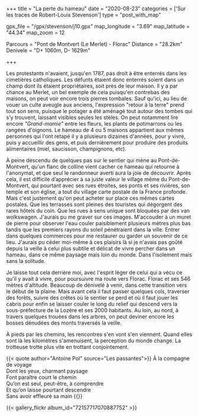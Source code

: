 +++
title = "La perte du hameau"
date = "2020-08-23"
categories = ['Sur les traces de Robert-Louis Stevenson']
type = "post_with_map"

gpx_file = "/gpx/stevenson/j10.gpx"
map_longitude = "3.69"
map_latitude = "44.34"
map_zoom = 12

Parcours = "Pont de Montvert (Le Merlet) - Florac"
Distance = "28.2km"
Denivele = "D+ 1060m, D- 1629m"

+++

Les protestants n'avaient, jusqu'en 1787, pas droit à être enterrés dans les cimetières catholiques. Les défunts étaient donc enterrés soient dans un champ dont ils étaient propriétaires, soit près de leur maison. Il y a par chance au Merlet, un bel exemple de cela puisqu'en contrebas des maisons, on peut voir encore trois pierres tombales. Sauf qu'ici, au lieu de vouer un culte aveugle aux anciens, l'expression "retour à la terre" prend tout son sens, puisque le potager a été aménagé tout autour des tombes qui s'y trouvent, laissant visibles seules les stèles. On peut notamment lire encore _"Grand-mamie"_ entre les fleurs, les plants de potimarrons ou les rangées d'oignons. 
Le hameau de 4 ou 5 maisons appartient aux mêmes personnes qui l'ont retapé il y a plusieurs dizaines d'années, pour y vivre, puis y accueillir des gens, et puis dernièrement pour produire des produits alimentaires (miel, saucisson, champignons, etc).

À peine descendu de quelques pas sur le sentier qui mène au Pont-de-Montvert, qu'un flanc de colline vient cacher ce hameau qui retourne à l'anonymat, et que seul le randonneur averti aura la joie de découvrir. Après cela, il est difficile d’apprécier à sa juste valeur le village même du Pont-de-Montvert, qui pourtant avec ses rues étroites, ses ponts et ses rivières, son temple et son église, a tout du village carte postale de la France profonde. Mais c'est justement qu'on peut acheter sur place ces mêmes cartes postales. Que les terrasses sont pleines des touristes qui dégorgent des rares hôtels du coin. Que les rues à sens unique sont bloquées par des van wolkswagen. 
J'aurais pu me graver sur ces images. M'accouder à un muret de pierre pour observer l'eau couler paisiblement plusieurs mètres plus bas tandis que les premiers rayons du soleil pénétraient dans la ville. Entrer dans quelques commerces pour me restaurer ou garder un souvenir de ce lieu. J'aurais pu céder moi-même à ces plaisirs là si je n'avais pas goûté depuis la veille à celui plus subtile et délicat de vivre percher dans un hameau, dans ce même paysage mais loin du monde. Dans l'isolement mais sans la solitude.

Je laisse tout cela derrière moi, avec l'esprit léger de celui qui a vécu ce qu'il y avait à vivre, pour poursuivre ma route vers Florac. Florac et ses 546 mètres d'altitude. Beaucoup de dénivelé à venir, dans cette transition vers le début de la plaine. Mais avant cela il faut passer quelques cols, traverser des forêts, suivre des crêtes où le sentier se perd et où il faut jouer les cabris pour enfin se laisser couler le long du relief qui descend vers la sous-préfecture de la Lozère et ses 2000 habitants. Au loin, au nord, à travers quelques trouées dans les arbres, on peut deviner encore les bosses dénudées des monts traversés la veille.

À pieds par les chemins, les rencontres s'en vont s'en viennent. Quand elles sont là les kilomètres s'amenuisent, la perception du monde change. La trotteuse trotte plus vite en trottant conjointement.

{{< quote author="Antoine Pol" source="Les passantes">}}
À la compagne de voyage<br />
Dont les yeux, charmant paysage<br />
Font paraître court le chemin<br />
Qu’on est seul, peut-être, à comprendre<br />
Et qu’on laisse pourtant descendre<br />
Sans avoir effleuré sa main
{{</quote>}}

{{< gallery_flickr album_id="72157717070887752" >}}